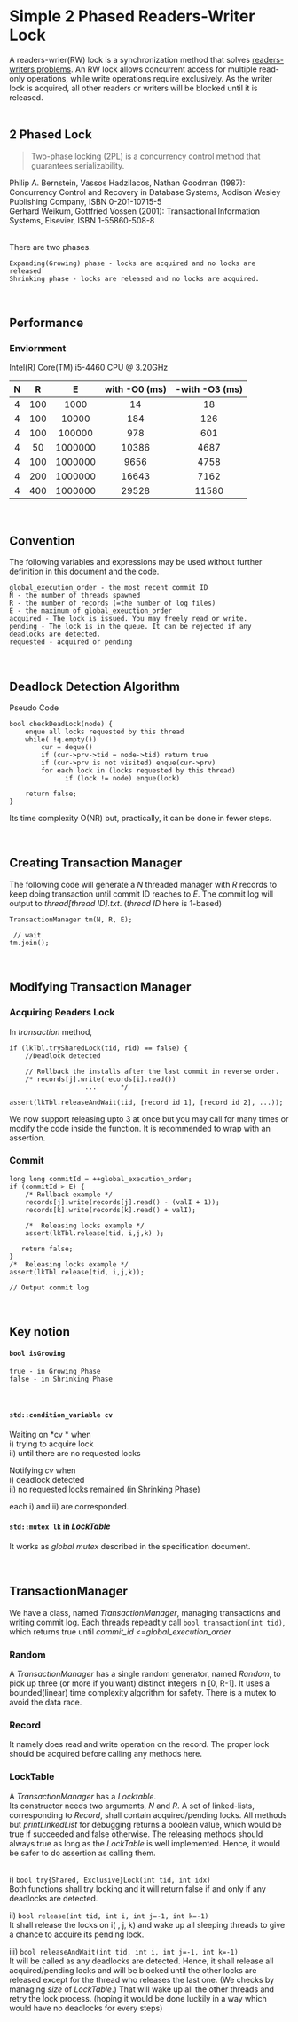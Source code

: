 # Simple 2 Phased Readers-Writer Lock
A readers-wrier(RW) lock is a synchronization method that solves <a href="http://cs.nyu.edu/~lerner/spring10/MCP-S10-Read04-ReadersWriters.pdf"> readers-writers problems</a>. An RW lock allows concurrent access for multiple read-only operations, while write operations require exclusively. As the writer lock is acquired, all other readers or writers will be blocked until it is released.  
<br>

## 2 Phased Lock
>  Two-phase locking (2PL) is a concurrency control method that guarantees serializability.  

Philip A. Bernstein, Vassos Hadzilacos, Nathan Goodman (1987): Concurrency Control and Recovery in Database Systems, Addison Wesley Publishing Company, ISBN 0-201-10715-5  
Gerhard Weikum, Gottfried Vossen (2001): Transactional Information Systems, Elsevier, ISBN 1-55860-508-8  

<br>
There are two phases. 

``` 
Expanding(Growing) phase - locks are acquired and no locks are released  
Shrinking phase - locks are released and no locks are acquired.  
```
<br>

## Performance
### Enviornment
Intel(R) Core(TM) i5-4460  CPU @ 3.20GHz 
<br>


| N |  R  |    E    | with -O0 (ms) | -with -O3 (ms) |
|:-:|:---:|:-------:|:-------------:|:--------------:|
| 4 | 100 |    1000 |            14 |             18 |
| 4 | 100 |   10000 |           184 |            126 |
| 4 | 100 |  100000 |           978 |            601 |
| 4 |  50 | 1000000 |         10386 |           4687 |
| 4 | 100 | 1000000 |          9656 |           4758 |
| 4 | 200 | 1000000 |         16643 |           7162 |
| 4 | 400 | 1000000 |         29528 |          11580 |

<br>

## Convention
The following variables and expressions may be used without further definition in this document and the code.  
```
global_execution_order - the most recent commit ID
N - the number of threads spawned  
R - the number of records (=the number of log files)
E - the maximum of global_exeuction_order  
acquired - The lock is issued. You may freely read or write.
pending - The lock is in the queue. It can be rejected if any deadlocks are detected.
requested - acquired or pending
```
<br>

## Deadlock Detection Algorithm
Pseudo Code
```
bool checkDeadLock(node) {
    enque all locks requested by this thread
    while( !q.empty()) 
        cur = deque()
        if (cur->prv->tid = node->tid) return true
        if (cur->prv is not visited) enque(cur->prv)
        for each lock in (locks requested by this thread)
              if (lock != node) enque(lock)

    return false;
}
```
Its time complexity O(NR) but, practically, it can be done in fewer steps.
             
<br>

## Creating Transaction Manager
The following code will generate a *N* threaded manager with *R* records to keep doing transaction until commit ID reaches to *E*. The commit log will output to *thread[thread ID].txt*. (*thread ID* here is 1-based)
```
TransactionManager tm(N, R, E);

 // wait
tm.join();
```

<br>

## Modifying Transaction Manager

### Acquiring Readers Lock
In *transaction* method,

```
if (lkTbl.trySharedLock(tid, rid) == false) {
    //Deadlock detected

    // Rollback the installs after the last commit in reverse order.
    /* records[j].write(records[i].read())
                   ...      */
   
assert(lkTbl.releaseAndWait(tid, [record id 1], [record id 2], ...));
```

We now support releasing upto 3 at once but you may call for many times or modify the code inside the function. It is recommended to wrap with an assertion.
<br>

### Commit

```
long long commitId = ++global_execution_order;
if (commitId > E) {
    /* Rollback example */
    records[j].write(records[j].read() - (valI + 1));
    records[k].write(records[k].read() + valI);

    /*  Releasing locks example */
    assert(lkTbl.release(tid, i,j,k) );
  
   return false;
}
/*  Releasing locks example */
assert(lkTbl.release(tid, i,j,k));

// Output commit log
```

<br>

## Key notion
#### `bool isGrowing`
```
true - in Growing Phase
false - in Shrinking Phase
```

<br>

#### `std::condition_variable cv`  
Waiting on *cv  * when  
i) trying to acquire lock  
ii) until there are no requested locks  

Notifying *cv* when  
i) deadlock detected  
ii) no requested locks remained (in Shrinking Phase)  

each i) and ii) are corresponded.
<br>

#### `std::mutex lk` in *LockTable*
It works as *global mutex* described in the specification document.



<br>

## TransactionManager
We have a class, named *TransactionManager*, managing transactions and writing commit log. Each threads repeadtly call `bool transaction(int tid)`, which returns true until  *commit_id* <=*global_execution_order* 
<br>

### Random
A *TransactionManager* has a single random generator, named *Random*, to pick up three (or more if you want) distinct integers in [0, R-1].  It uses a bounded(linear) time complexity algorithm for safety. There is a mutex to avoid the data race.
<br>

### Record
It namely does read and write operation on the record. The proper lock should be acquired before calling any methods here.
<br>

### LockTable
A *TransactionManager* has a *Locktable*.  
Its constructor needs two arguments,  *N* and *R*. A set of linked-lists, corresponding to *Record*, shall contain acquired/pending locks.
All methods but *printLinkedList* for debugging returns a boolean value, which would be true if succeeded and false otherwise. The releasing methods should always true as long as the *LockTable* is well implemented. Hence, it would be safer to do assertion as calling them.  
<br>

i) `bool try{Shared, Exclusive}Lock(int tid, int idx)`  
Both functions shall try locking and it will return false if and only if any deadlocks are detected.  


ii) `bool release(int tid, int i, int j=-1, int k=-1)`  
It shall release the locks on i( ,  j, k) and wake up all sleeping threads to give a chance to acquire its pending lock.  


iii) `bool releaseAndWait(int tid, int i, int j=-1, int k=-1)`  
It will be called as any deadlocks are detected. Hence, it shall release all acquired/pending locks and will be blocked until the other locks are released except for the thread who releases the last one. (We checks by managing *size* of *LockTable*.) That will wake up all the other threads and retry the lock process. (hoping it would be done luckily in a way which would have no deadlocks for every steps)  



 
    

